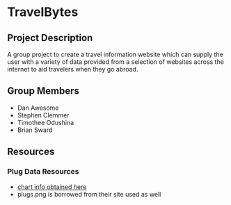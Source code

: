 # TravelBytes

## Project Description

A group project to create a travel information website which can supply the user with a variety of data provided from a selection of websites across the internet to aid travelers when they go abroad.

## Group Members

- Dan Awesome
- Stephen Clemmer
- Timothee Odushina
- Brian Sward

## Resources

### Plug Data Resources

- [chart info obtained here](https://www.skyscanner.net/news/international-travel-plug-adapter-guide)
- plugs.png is borrowed from their site used as well
